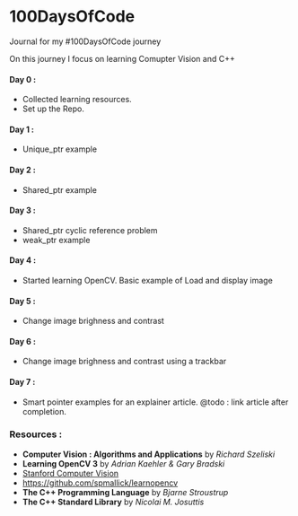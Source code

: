 # 100DaysOfCode
 Journal for my #100DaysOfCode journey

On this journey I focus on learning Comupter Vision and C++

#### Day 0 : 
* Collected learning resources. 
* Set up the Repo. 
#### Day 1 :
* Unique_ptr example
#### Day 2 :
* Shared_ptr example
#### Day 3 :
* Shared_ptr cyclic reference problem
* weak_ptr example
#### Day 4 :
* Started learning OpenCV. Basic example of Load and display image 
#### Day 5 :
* Change image brighness and contrast 
#### Day 6 :
* Change image brighness and contrast using a trackbar
#### Day 7 :
* Smart pointer examples for an explainer article. @todo : link article after completion. 

### Resources : 
* **Computer Vision : Algorithms and Applications** by *Richard Szeliski*
* **Learning OpenCV 3** by *Adrian Kaehler & Gary Bradski*
* [Stanford Computer Vision](https://www.youtube.com/playlist?list=PLf7L7Kg8_FNxHATtLwDceyh72QQL9pvpQ)
* https://github.com/spmallick/learnopencv
* **The C++ Programming Language** by *Bjarne Stroustrup*
* **The C++ Standard Library** by *Nicolai M. Josuttis*

